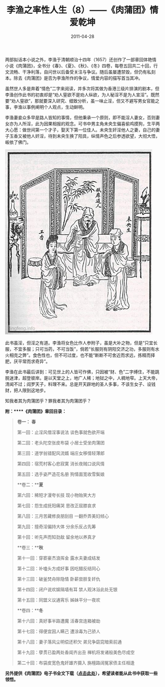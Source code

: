 ﻿---
title: "李渔之率性人生（8）——《肉蒲团》情爱乾坤"
date: 2011-04-28
categories: 
  - "essay"
tags: 
  - "李渔"
  - "肉蒲团"
---

两部拟话本小说之外，李渔于清朝顺治十四年（1657）还创作了一部章回体艳情小说《肉蒲团》，全书分《春》、《夏》、《秋》、《冬》四卷，每卷五回共二十回，行文流畅、干净利落，自问世以后备受关注与争议。随后虽屡遭禁毁，但仍有私刻本。除去《肉蒲团》是否为李渔所作的争议，情爱内容的描写首当其冲。

虽然世人多是奔着“情色”二字来阅读，并多次将其做为香港三级片排演的剧本，但李渔创作此书的初衷却是“劝人窒欲不是劝人纵欲，为人秘淫不是为人宣淫”。既然要“劝人窒欲”，那就要深入研究、细致分析，虽一味止淫，但又不避写男女官能之事，李渔以事例阐明个人观点，生动鲜明。

李渔妻妾众多早是路人皆知的事情，但他秉承一个原则，即不能淫人妻女，否则妻女亦为人所淫，此为因果相报的观念。可书中男主角未央生偏喜偷鸡摸狗，生平两大心愿：做世间第一个才子，娶天下第一位佳人。未央生奸淫他人之妻，自己的妻子玉香又被他人奸淫，待到未央生换了阳具，纵情声色之后参透欲望，大彻大悟，皈依了佛门。

![《肉蒲团》1894年版木刻插图](/images/5663342675_c7e520201d_z.jpg)

此书虽淫，但淫之有道。李渔将女色比作人参附子，虽是大补之物，但是“只宜长服，不宜多服；只可当药，不可当饭”，倘若“长服则有阴阳交济之功，多服则有水火相克之弊”。食色性也，但不可过度，也不能“断断不可舍近而求远，拣精而择肥，厌平常而求奇异”。

李渔在此书最后讲到：可见世上的人皆可作佛，只因被“财、色”二字缚住，不能跳脱迷津，超登彼岸。是以天堂之上，地广人稀；地狱之中，人稠地窄。上天大帝，清闻不过；阎罗天子，料理不来。总是开天辟地的圣人多事，不该生女子、设钱财，把人限到这地步。

知我者其为肉蒲团乎？罪我者其为肉蒲团乎？

**附：****《肉蒲团》章回目录：**

> **卷一：** **春**
> 
> 第一回：止淫风借淫事说法 谈色事就色欲开端
> 
> 第二回：老头陀空张皮布袋 小居士受坐肉蒲团
> 
> 第三回：道学翁错配风流婿 端庄女移情轻薄郎
> 
> 第四回：宿荒村客心悲寂寞 消长夜贼口说风情
> 
> 第五回：选手姿严造花名册 狗情面宽收雪鬓娘
> 
> **卷二：****夏**
> 
> 第六回：稀短才漫夸长技 现小物贻笑大方
> 
> 第七回：怨生成抚阳痛哭 思改正屈膝哀求
> 
> 第八回：三月苦藏修良朋刮目 一翻乔弄美妇倾心
> 
> 第九回：擅奇淫偏持大体 分余乐反占先筹
> 
> 第十回：听先声而知劲敌 留余地以养真才
> 
> **卷三：****秋**
> 
> 第十一回：穿窬豪杰浪挥金 露水夫妻成结发
> 
> 第十二回：补嗑头方成好事 因吃醋反结同心
> 
> 第十三回：破釜焚舟除隐情 卧薪尝胆复奸仇
> 
> 第十四回：闭户说欢娱隔墙有耳 禁人观沐浴此处无银
> 
> 第十五回：同盟义议通宵乐 姊妹平分一夜欢
> 
> **卷四：****冬**
> 
> 第十六回：真好事半路遭魔 活春宫连箱被劫
> 
> 第十七回：得便宜因人瞒己 遭涂毒为己骄人
> 
> 第十八回：妻子落风尘明偿还积欠 弟兄争窈窕暗索前通
> 
> 第十九回：孽贯已盈两处香闺齐出丑 禅机将发诸般美色尽成空
> 
> 第二十回：布袋皮宽色鬼奸雄齐摄入 旃檀路阔冤家债主任相逢

**另外提供《肉蒲团》电子书全文下载（[点击此处](https://docs.google.com/leaf?id=0BylPy_4csyrXYWI0OTdjODAtMDIyZC00Y2YwLWEwOTMtNjAwYzQ0MzczMmZm&hl=zh_CN)），希望读者能从此书中获取一些领悟。**
